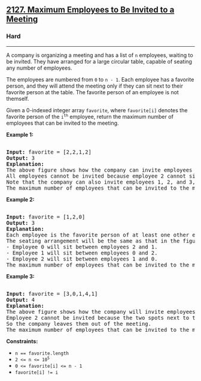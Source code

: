 ### <h2><a href="https://leetcode.com/problems/maximum-employees-to-be-invited-to-a-meeting/">2127. Maximum Employees to Be Invited to a Meeting</a></h2>  
<h3>Hard</h3>  
<hr>  
<div>  
<p>A company is organizing a meeting and has a list of <code>n</code> employees, waiting to be invited. They have arranged for a large circular table, capable of seating any number of employees.</p>  

<p>The employees are numbered from <code>0</code> to <code>n - 1</code>. Each employee has a favorite person, and they will attend the meeting only if they can sit next to their favorite person at the table. The favorite person of an employee is not themself.</p>  

<p>Given a 0-indexed integer array <code>favorite</code>, where <code>favorite[i]</code> denotes the favorite person of the <code>i<sup>th</sup></code> employee, return the maximum number of employees that can be invited to the meeting.</p>  

<p><strong>Example 1:</strong></p>  
<pre>  
<strong>Input:</strong> favorite = [2,2,1,2]  
<strong>Output:</strong> 3  
<strong>Explanation:</strong>  
The above figure shows how the company can invite employees 0, 1, and 2, and seat them at the round table.  
All employees cannot be invited because employee 2 cannot sit beside employees 0, 1, and 3, simultaneously.  
Note that the company can also invite employees 1, 2, and 3, and give them their desired seats.  
The maximum number of employees that can be invited to the meeting is <code>3</code>.  
</pre>  

<p><strong>Example 2:</strong></p>  
<pre>  
<strong>Input:</strong> favorite = [1,2,0]  
<strong>Output:</strong> 3  
<strong>Explanation:</strong>  
Each employee is the favorite person of at least one other employee, and the only way the company can invite them is if they invite every employee.  
The seating arrangement will be the same as that in the figure given in Example 1:  
- Employee 0 will sit between employees 2 and 1.  
- Employee 1 will sit between employees 0 and 2.  
- Employee 2 will sit between employees 1 and 0.  
The maximum number of employees that can be invited to the meeting is <code>3</code>.  
</pre>  

<p><strong>Example 3:</strong></p>  
<pre>  
<strong>Input:</strong> favorite = [3,0,1,4,1]  
<strong>Output:</strong> 4  
<strong>Explanation:</strong>  
The above figure shows how the company will invite employees 0, 1, 3, and 4, and seat them at the round table.  
Employee 2 cannot be invited because the two spots next to their favorite employee 1 are taken.  
So the company leaves them out of the meeting.  
The maximum number of employees that can be invited to the meeting is <code>4</code>.  
</pre>  

<p><strong>Constraints:</strong></p>  
<ul>  
<li><code>n == favorite.length</code></li>  
<li><code>2 <= n <= 10<sup>5</sup></code></li>  
<li><code>0 <= favorite[i] <= n - 1</code></li>  
<li><code>favorite[i] != i</code></li>  
</ul>  
</div>  
